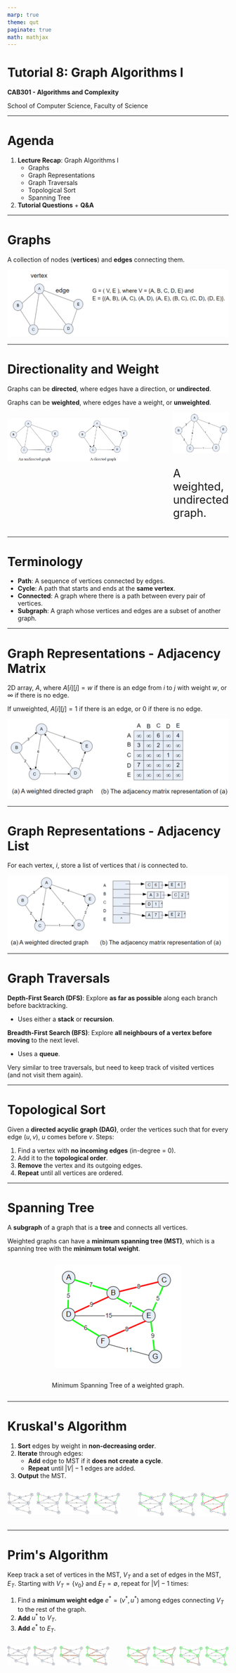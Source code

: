 ```yaml
---
marp: true
theme: qut
paginate: true
math: mathjax
---
```


<!-- 
_backgroundImage: url('backgrounds/Title.PNG')
_class: title
 -->

# Tutorial 8: Graph Algorithms I

**CAB301 - Algorithms and Complexity**

School of Computer Science, Faculty of Science

---
<!-- 
footer: '**CAB301 - Algorithms and Complexity**<br>School of Computer Science, Faculty of Science'
-->

# Agenda

1. **Lecture Recap**: Graph Algorithms I
   - Graphs
   - Graph Representations
   - Graph Traversals
   - Topological Sort
   - Spanning Tree
2. **Tutorial Questions** + **Q&A**

---

# Graphs

A collection of nodes (**vertices**) and **edges** connecting them.

![graph_example](./backgrounds/graph_example.png)

---

# Directionality and Weight

Graphs can be **directed**, where edges have a direction, or **undirected**.

Graphs can be **weighted**, where edges have a weight, or **unweighted**.

<div style="display: flex; justify-content: center; gap: 100px;">

![directionality](./backgrounds/directionality.png)

<div style="width: 350px; font-size: 25px;"

![weight](./backgrounds/weight.png)

A weighted, undirected graph.

</div>

</div>

---

# Terminology

- **Path**: A sequence of vertices connected by edges.
- **Cycle**: A path that starts and ends at the **same vertex**.
- **Connected**: A graph where there is a path between every pair of vertices.
- **Subgraph**: A graph whose vertices and edges are a subset of another graph.

---

# Graph Representations - Adjacency Matrix

2D array, $A$, where $A[i][j] = w$ if there is an edge from $i$ to $j$ with weight $w$, or $\infty$ if there is no edge. 

If unweighted, $A[i][j] = 1$ if there is an edge, or $0$ if there is no edge.

![adjacency_matrix](./backgrounds/adjacency_matrix.png)

---

# Graph Representations - Adjacency List

For each vertex, $i$, store a list of vertices that $i$ is connected to.

![adjacency_list](./backgrounds/adjacency_list.png)

---

# Graph Traversals

**Depth-First Search (DFS)**: Explore **as far as possible** along each branch before backtracking.

- Uses either a **stack** or **recursion**.

**Breadth-First Search (BFS)**: Explore **all neighbours of a vertex before moving** to the next level.

- Uses a **queue**.

Very similar to tree traversals, but need to keep track of visited vertices (and not visit them again).

---

# Topological Sort

Given a **directed acyclic graph (DAG)**, order the vertices such that for every edge $(u, v)$, $u$ comes before $v$. Steps:

1. Find a vertex with **no incoming edges** (in-degree = 0).
2. Add it to the **topological order**.
3. **Remove** the vertex and its outgoing edges.
4. **Repeat** until all vertices are ordered.

---

# Spanning Tree

A **subgraph** of a graph that is a **tree** and connects all vertices.

Weighted graphs can have a **minimum spanning tree (MST)**, which is a spanning tree with the **minimum total weight**.

<div style="display: flex; flex-direction: column; justify-content: center; align-items: center;">

![minimum_spanning_tree](./backgrounds/minimum_spanning_tree.png)

Minimum Spanning Tree of a weighted graph.

</div>

---

# Kruskal's Algorithm

1. **Sort** edges by weight in **non-decreasing order**.
2. **Iterate** through edges:
   - **Add** edge to MST if it **does not create a cycle**.
   - **Repeat** until $|V| - 1$ edges are added.
3. **Output** the MST.

<div style="display: flex; justify-content: center; gap: 40px;">

![kruskal_1](./backgrounds/kruskal_1.png)

![kruskal_2](./backgrounds/kruskal_2.png)

</div>

---

# Prim's Algorithm

Keep track a set of vertices in the MST, $V_T$ and a set of edges in the MST, $E_T$. Starting with $V_T = \{v_0\}$ and $E_T = \emptyset$, repeat for $|V| - 1$ times:

1. Find a **minimum weight edge** $e^* =(v^*, u^*)$ among edges connecting $V_T$ to the rest of the graph.
2. **Add** $u^*$ to $V_T$.
3. **Add** $e^*$ to $E_T$.

<div style="display: flex; justify-content: center; gap: 40px;">

![prim_1](./backgrounds/prim_1.png)

![prim_2](./backgrounds/prim_2.png)

</div>